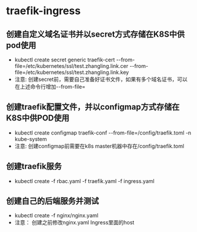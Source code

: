 # traefik-ingress

## 创建自定义域名证书并以secret方式存储在K8S中供pod使用
- kubectl create secret generic traefik-cert --from-file=/etc/kubernetes/ssl/test.zhangling.link.cer --from-file=/etc/kubernetes/ssl/test.zhangling.link.key 
- 注意: 创建secret前，需要自己准备好证书文件，如果有多个域名证书，可以在上述命令行增加--from-file=
## 创建traefik配置文件，并以configmap方式存储在K8S中供POD使用
- kubectl create configmap traefik-conf --from-file=/config/traefik.toml -n kube-system
- 注意: 创建configmap前需要在k8s master机器中存在/config/traefik.toml

## 创建traefik服务
- kubectl create -f rbac.yaml -f traefik.yaml -f ingress.yaml

## 创建自己的后端服务并测试
- kubectl create -f nginx/nginx.yaml
- 注意： 创建之前修改nginx.yaml Ingress里面的host
